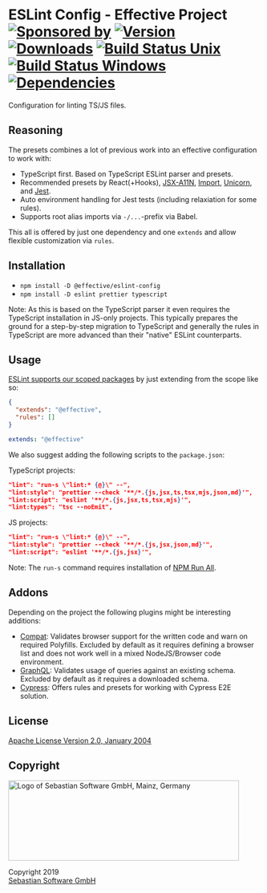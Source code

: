 # ESLint Config - Effective Project<br/>[![Sponsored by][sponsor-img]][sponsor] [![Version][npm-version-img]][npm] [![Downloads][npm-downloads-img]][npm] [![Build Status Unix][travis-img]][travis] [![Build Status Windows][appveyor-img]][appveyor] [![Dependencies][deps-img]][deps]

[sponsor]: https://www.sebastian-software.de
[deps]: https://david-dm.org/sebastian-software/effective-eslint-config
[npm]: https://www.npmjs.com/package/@effective/eslint-config
[travis]: https://travis-ci.org/sebastian-software/effective-eslint-config
[appveyor]: https://ci.appveyor.com/project/swernerx/effective-eslint-config/branch/master
[sponsor-img]: https://badgen.net/badge/Sponsored%20by/Sebastian%20Software/692446
[deps-img]: https://badgen.net/david/dep/sebastian-software/effective-eslint-config
[npm-downloads-img]: https://badgen.net/npm/dm/@effective/eslint-config
[npm-version-img]: https://badgen.net/npm/v/@effective/eslint-config
[travis-img]: https://badgen.net/travis/sebastian-software/effective-eslint-config?label=unix%20build
[appveyor-img]: https://badgen.net/appveyor/ci/swernerx/effective-eslint-config?label=windows%20build

Configuration for linting TS/JS files.

## Reasoning

The presets combines a lot of previous work into an effective configuration to work with:

- TypeScript first. Based on TypeScript ESLint parser and presets.
- Recommended presets by React(+Hooks), [JSX-A11N](https://github.com/evcohen/eslint-plugin-jsx-a11y), [Import](https://github.com/benmosher/eslint-plugin-import/issues), [Unicorn](https://github.com/sindresorhus/eslint-plugin-unicorn), and [Jest](https://github.com/jest-community/eslint-plugin-jest).
- Auto environment handling for Jest tests (including relaxiation for some rules).
- Supports root alias imports via `-/...`-prefix via Babel.

This all is offered by just one dependency and one `extends` and allow flexible customization via `rules`.

## Installation

- `npm install -D @effective/eslint-config`
- `npm install -D eslint prettier typescript`

Note: As this is based on the TypeScript parser it even requires the TypeScript installation in JS-only projects. This typically prepares the ground for a step-by-step migration to TypeScript and generally the rules in TypeScript are more advanced than their "native" ESLint counterparts.

## Usage

[ESLint supports our scoped packages](https://eslint.org/docs/developer-guide/shareable-configs#npm-scoped-modules) by just extending from the scope like so:

```json
{
  "extends": "@effective",
  "rules": []
}
```

```yaml
extends: "@effective"
```

We also suggest adding the following scripts to the `package.json`:

TypeScript projects:

```json
"lint": "run-s \"lint:* {@}\" --",
"lint:style": "prettier --check '**/*.{js,jsx,ts,tsx,mjs,json,md}'",
"lint:script": "eslint '**/*.{js,jsx,ts,tsx,mjs}'",
"lint:types": "tsc --noEmit",
```

JS projects:

```json
"lint": "run-s \"lint:* {@}\" --",
"lint:style": "prettier --check '**/*.{js,jsx,json,md}'",
"lint:script": "eslint '**/*.{js,jsx}'",
```

Note: The `run-s` command requires installation of [NPM Run All](https://www.npmjs.com/package/npm-run-all).

## Addons

Depending on the project the following plugins might be interesting additions:

- [Compat](https://www.npmjs.com/package/eslint-plugin-compat): Validates browser support for the written code and warn on required Polyfills. Excluded by default as it requires defining a browser list and does not work well in a mixed NodeJS/Browser code environment.
- [GraphQL](https://www.npmjs.com/package/eslint-plugin-graphql): Validates usage of queries against an existing schema. Excluded by default as it requires a downloaded schema.
- [Cypress](https://github.com/cypress-io/eslint-plugin-cypress): Offers rules and presets for working with Cypress E2E solution.

## License

[Apache License Version 2.0, January 2004](license)

## Copyright

<img src="https://cdn.rawgit.com/sebastian-software/sebastian-software-brand/0d4ec9d6/sebastiansoftware-en.svg" alt="Logo of Sebastian Software GmbH, Mainz, Germany" width="460" height="160"/>

Copyright 2019<br/>[Sebastian Software GmbH](http://www.sebastian-software.de)
